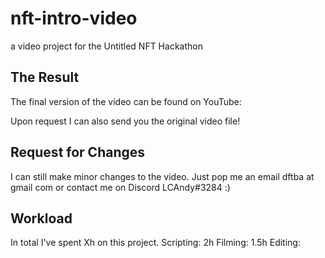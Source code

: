 # nft-intro-video
a video project for the Untitled NFT Hackathon

## The Result
The final version of the video can be found on YouTube:

Upon request I can also send you the original video file!

## Request for Changes
I can still make minor changes to the video. Just pop me an email dftba at gmail com or contact me on Discord LCAndy#3284 :) 

## Workload 
In total I've spent Xh on this project.
Scripting: 2h
Filming: 1.5h
Editing: 

